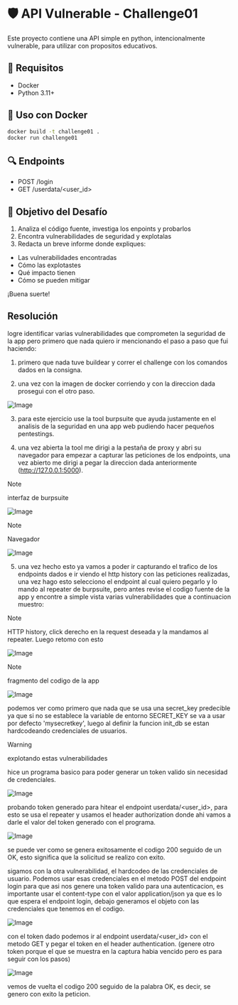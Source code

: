 # 🛡️ API Vulnerable - Challenge01

Este proyecto contiene una API simple en python, intencionalmente vulnerable, para utilizar con propositos educativos.

## 🚀 Requisitos

- Docker
- Python 3.11+

## 🐳 Uso con Docker

```bash
docker build -t challenge01 .
docker run challenge01
```

## 🔍 Endpoints

- POST /login
- GET /userdata/<user_id>


## 🎯 Objetivo del Desafío

1. Analiza el código fuente, investiga los enpoints y probarlos
2. Encontra vulnerabilidades de seguridad y explotalas
3. Redacta un breve informe donde expliques:
- Las vulnerabilidades encontradas
- Cómo las explotastes
- Qué impacto tienen
- Cómo se pueden mitigar

¡Buena suerte!

## Resolución
logre identificar varias vulnerabilidades que comprometen la seguridad de la app pero primero que nada quiero ir mencionando el paso a paso que fui haciendo:
1. primero que nada tuve buildear y correr el challenge con los comandos dados en la consigna.
   
2. una vez con la imagen de docker corriendo y con la direccion dada prosegui con el otro paso.
   
![Image](https://github.com/user-attachments/assets/99507e5f-4e57-4457-a82f-726e37c44d04)

3. para este ejercicio use la tool burpsuite que ayuda justamente en el analisis de la seguridad en una app web pudiendo hacer pequeños pentestings.
 
4. una vez abierta la tool me dirigi a la pestaña de proxy y abri su navegador para empezar a capturar las peticiones de los endpoints, una vez abierto me dirigi a pegar la direccion dada anteriormente (http://127.0.0.1:5000).
   
>[!NOTE]
>interfaz de burpsuite
>
![Image](https://github.com/user-attachments/assets/afbbfa40-caf6-4a05-99a8-4449e93fcd33)

>[!NOTE]
>Navegador
>
![Image](https://github.com/user-attachments/assets/0ca22389-2b59-4d4a-8d65-20dc68f24504)

5. una vez hecho esto ya vamos a poder ir capturando el trafico de los endpoints dados e ir viendo el http history con las peticiones realizadas, una vez hago esto selecciono el endpoint al cual quiero pegarlo y lo mando al repeater de burpsuite, pero antes revise el codigo fuente de la app y encontre a simple vista varias vulnerabilidades que a continuacion muestro:

>[!NOTE]
>HTTP history, click derecho en la request deseada y la mandamos al repeater. Luego retomo con esto
>

![Image](https://github.com/user-attachments/assets/4c74e609-087f-4b8a-bc88-cbb41e5e848e)

>[!NOTE]
>fragmento del codigo de la app

![Image](https://github.com/user-attachments/assets/bc0e0037-b6b4-47da-a4b0-d227e27e64b9)

podemos ver como primero que nada que se usa una secret_key predecible ya que si no se establece la variable de entorno SECRET_KEY se va a usar por defecto 'mysecretkey', luego al definir la funcion init_db se estan hardcodeando credenciales de usuarios. 

>[!WARNING]
>explotando estas vulnerabilidades
>

hice un programa basico para poder generar un token valido sin necesidad de credenciales.

![Image](https://github.com/user-attachments/assets/3ef2832e-e346-434b-90b6-a5fe1f576338)

probando token generado para hitear el endpoint userdata/<user_id>, para esto se usa el repeater y usamos el header authorization donde ahi vamos a darle el valor del token generado con el programa.

![Image](https://github.com/user-attachments/assets/ff438a43-fcb8-4495-9555-cda0c6c79b6c)

se puede ver como se genera exitosamente el codigo 200 seguido de un OK, esto significa que la solicitud se realizo con exito.

sigamos con la otra vulnerabilidad, el hardcodeo de las credenciales de usuario. Podemos usar esas credenciales en el metodo POST del endpoint login para que asi nos genere una token valido para una autenticacion, es importante usar el content-type con el valor application/json ya que es lo que espera el endpoint login, debajo generamos el objeto con las credenciales que tenemos en el codigo.

![Image](https://github.com/user-attachments/assets/c28a3048-6c97-4187-b47a-8482d60909bf)

con el token dado podemos ir al endpoint userdata/<user_id> con el metodo GET y pegar el token en el header authentication. (genere otro token porque el que se muestra en la captura habia vencido pero es para seguir con los pasos)

![Image](https://github.com/user-attachments/assets/7ff5d1fb-fbec-4d95-b70e-1e3f7c30d115)

vemos de vuelta el codigo 200 seguido de la palabra OK, es decir, se genero con exito la peticion.

